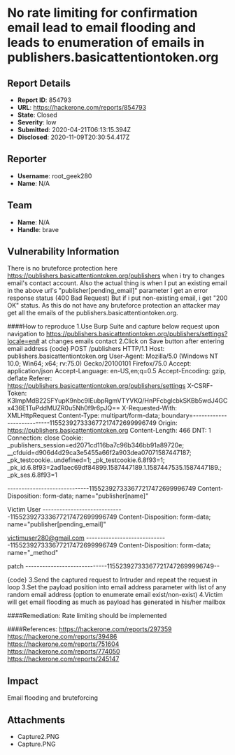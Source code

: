 # No rate limiting for confirmation email lead to email flooding and leads to enumeration of emails in publishers.basicattentiontoken.org

## Report Details
- **Report ID**: 854793
- **URL**: https://hackerone.com/reports/854793
- **State**: Closed
- **Severity**: low
- **Submitted**: 2020-04-21T06:13:15.394Z
- **Disclosed**: 2020-11-09T20:30:54.417Z

## Reporter
- **Username**: root_geek280
- **Name**: N/A

## Team
- **Name**: N/A
- **Handle**: brave

## Vulnerability Information
There is no bruteforce protection here https://publishers.basicattentiontoken.org/publishers when i try to changes email's contact account.
Also the actual thing is when I put an existing email in the above url's "publisher[pending_email]" parameter I get an error response status (400 Bad Request)
But if i put non-existing email, i get "200 OK" status. As this do not have any bruteforce protection an attacker may get all the emails of the publishers.basicattentiontoken.org.

####How to reproduce
1.Use Burp Suite and capture below request upon navigation to https://publishers.basicattentiontoken.org/publishers/settings?locale=en# at changes emails contact
2.Click on Save button after entering email address
{code}
POST /publishers HTTP/1.1
Host: publishers.basicattentiontoken.org
User-Agent: Mozilla/5.0 (Windows NT 10.0; Win64; x64; rv:75.0) Gecko/20100101 Firefox/75.0
Accept: application/json
Accept-Language: en-US,en;q=0.5
Accept-Encoding: gzip, deflate
Referer: https://publishers.basicattentiontoken.org/publishers/settings
X-CSRF-Token: K3ImpMdB22SFYupK9nbc9IEubpRgmVTYVKQ/HnPFcbglcbkSKBb5wdJ4GCx436E1TuPddMUZR0u5Nh0f9r6pJQ==
X-Requested-With: XMLHttpRequest
Content-Type: multipart/form-data; boundary=---------------------------115523927333677217472699996749
Origin: https://publishers.basicattentiontoken.org
Content-Length: 466
DNT: 1
Connection: close
Cookie: _publishers_session=ed2071cd116ba7c96b346bb91a89720e; __cfduid=d906d4d29ca3e5455a66f2a903dea07071587447187; _pk_testcookie..undefined=1; _pk_testcookie.6.8f93=1; _pk_id.6.8f93=2ad1aec69df84899.1587447189.1.1587447535.1587447189.; _pk_ses.6.8f93=1

-----------------------------115523927333677217472699996749
Content-Disposition: form-data; name="publisher[name]"

Victim User
-----------------------------115523927333677217472699996749
Content-Disposition: form-data; name="publisher[pending_email]"

victimuser280@gmail.com
-----------------------------115523927333677217472699996749
Content-Disposition: form-data; name="_method"

patch
-----------------------------115523927333677217472699996749--

{code}
3.Send the captured request to Intruder and repeat the request in loop
3.Set the payload position into email address parameter with list of any random email address (option to enumerate email exist/non-exist)
4.Victim will get email flooding as much as payload has generated in his/her mailbox

####Remediation:
Rate limiting should be implemented

####References:
https://hackerone.com/reports/297359
https://hackerone.com/reports/39486
https://hackerone.com/reports/751604
https://hackerone.com/reports/774050
https://hackerone.com/reports/245147

## Impact

Email flooding and bruteforcing

## Attachments
- Capture2.PNG
- Capture.PNG
